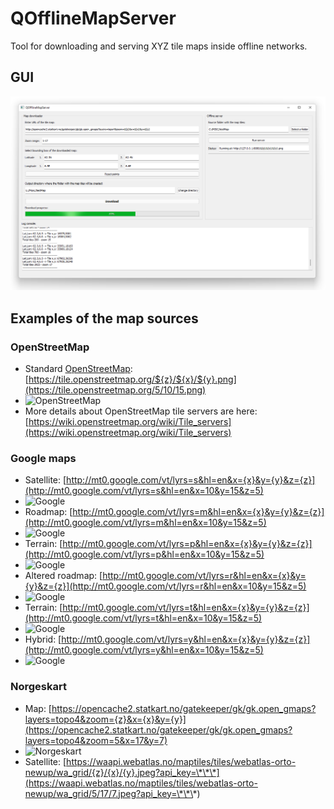 # QOfflineMapServer
Tool for downloading and serving XYZ tile maps inside offline networks.

## GUI
![QOfflineMapServer GUI](docs/QOfflineMapServerGUI.png)

## Examples of the map sources

### OpenStreetMap
- Standard [OpenStreetMap](https://www.openstreetmap.org/): [https://tile.openstreetmap.org/${z}/${x}/${y}.png](https://tile.openstreetmap.org/5/10/15.png)
- ![OpenStreetMap](https://tile.openstreetmap.org/5/10/15.png)
- More details about OpenStreetMap tile servers are here: [https://wiki.openstreetmap.org/wiki/Tile_servers](https://wiki.openstreetmap.org/wiki/Tile_servers)

### Google maps
- Satellite: [http://mt0.google.com/vt/lyrs=s&hl=en&x={x}&y={y}&z={z}](http://mt0.google.com/vt/lyrs=s&hl=en&x=10&y=15&z=5)
- ![Google](http://mt0.google.com/vt/lyrs=s&hl=en&x=10&y=15&z=5)
- Roadmap: [http://mt0.google.com/vt/lyrs=m&hl=en&x={x}&y={y}&z={z}](http://mt0.google.com/vt/lyrs=m&hl=en&x=10&y=15&z=5)
- ![Google](http://mt0.google.com/vt/lyrs=m&hl=en&x=10&y=15&z=5)
- Terrain: [http://mt0.google.com/vt/lyrs=p&hl=en&x={x}&y={y}&z={z}](http://mt0.google.com/vt/lyrs=p&hl=en&x=10&y=15&z=5)
- ![Google](http://mt0.google.com/vt/lyrs=p&hl=en&x=10&y=15&z=5)
- Altered roadmap: [http://mt0.google.com/vt/lyrs=r&hl=en&x={x}&y={y}&z={z}](http://mt0.google.com/vt/lyrs=r&hl=en&x=10&y=15&z=5)
- ![Google](http://mt0.google.com/vt/lyrs=r&hl=en&x=10&y=15&z=5)
- Terrain: [http://mt0.google.com/vt/lyrs=t&hl=en&x={x}&y={y}&z={z}](http://mt0.google.com/vt/lyrs=t&hl=en&x=10&y=15&z=5)
- ![Google](http://mt0.google.com/vt/lyrs=t&hl=en&x=10&y=15&z=5)
- Hybrid: [http://mt0.google.com/vt/lyrs=y&hl=en&x={x}&y={y}&z={z}](http://mt0.google.com/vt/lyrs=y&hl=en&x=10&y=15&z=5)
- ![Google](http://mt0.google.com/vt/lyrs=y&hl=en&x=10&y=15&z=5)

### Norgeskart
- Map: [https://opencache2.statkart.no/gatekeeper/gk/gk.open_gmaps?layers=topo4&zoom={z}&x={x}&y={y}](https://opencache2.statkart.no/gatekeeper/gk/gk.open_gmaps?layers=topo4&zoom=5&x=17&y=7)
- ![Norgeskart](https://opencache2.statkart.no/gatekeeper/gk/gk.open_gmaps?layers=topo4&zoom=5&x=17&y=7)
- Satellite: [https://waapi.webatlas.no/maptiles/tiles/webatlas-orto-newup/wa_grid/{z}/{x}/{y}.jpeg?api_key=\*\*\*](https://waapi.webatlas.no/maptiles/tiles/webatlas-orto-newup/wa_grid/5/17/7.jpeg?api_key=\*\*\*)
